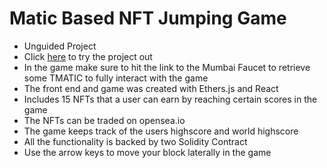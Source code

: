 # Matic Based NFT Jumping Game

* Unguided Project
* Click [here](https://plain-meadow-8572.on.fleek.co/) to try the project out
* In the game make sure to hit the link to the Mumbai Faucet to retrieve some TMATIC to fully interact with the game
* The front end and game was created with Ethers.js and React
* Includes 15 NFTs that a user can earn by reaching certain scores in the game
* The NFTs can be traded on opensea.io 
* The game keeps track of the users highscore and world highscore
* All the functionality is backed by two Solidity Contract
* Use the arrow keys to move your block laterally in the game

